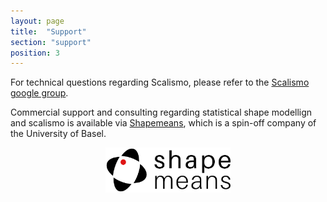 ```yaml
---
layout: page
title:  "Support"
section: "support"
position: 3
---
```


For technical questions regarding Scalismo, please refer to the [Scalismo google group](https://groups.google.com/forum/#!forum/scalismo).

Commercial support and consulting regarding statistical shape modellign and scalismo is available via [Shapemeans](https://www.shapemeans.com), which is a 
spin-off company of the University of Basel. 

<center><a href="https://www.shapemeans.com"><img src="images/shapemeans.png" alt="shapemeans" width="200"/></a></center>



